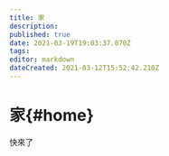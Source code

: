 ```yaml
---
title: 家
description: 
published: true
date: 2021-03-19T19:03:37.070Z
tags: 
editor: markdown
dateCreated: 2021-03-12T15:52:42.210Z
---
```


# 家{#home}
快來了